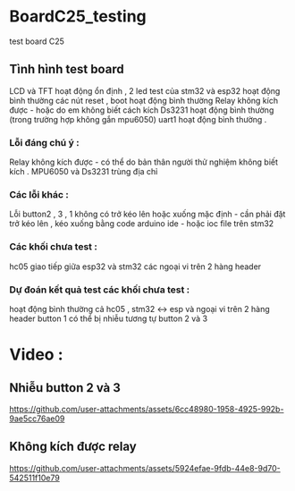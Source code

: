 # BoardC25_testing
test board C25
## Tình hình test board
LCD và TFT hoạt động ổn định ,
2 led test của stm32 và esp32 hoạt động bình thường 
các nút reset , boot hoạt động bình thường 
Relay không kích được - hoặc do em không biết cách kích 
Ds3231 hoạt động bình thường (trong trường hợp không gắn mpu6050)
uart1 hoạt động bình thường .

### Lỗi đáng chú ý :
Relay không kích được - có thể do bản thân người thử nghiệm không biết kích .
MPU6050 và Ds3231 trùng địa chỉ 

### Các lỗi khác :
Lỗi button2 , 3 , 1 không có trở kéo lên hoặc xuống mặc định - cần phải đặt trở kéo lên , kéo xuống bằng code arduino ide - hoặc ioc file trên stm32

### Các khối chưa test : 
hc05 
giao tiếp giữa esp32 và stm32 
các ngoại vi trên 2 hàng header  

### Dự đoán kết quả test các khối chưa test : 
hoạt động bình thường cả hc05 , stm32 <-> esp và ngoại vi trên 2 hàng header
button 1 có thể bị nhiễu tương tự button 2 và 3 

# Video :
## Nhiễu button 2 và 3
https://github.com/user-attachments/assets/6cc48980-1958-4925-992b-9ae5cc76ae09


## Không kích được relay 

https://github.com/user-attachments/assets/5924efae-9fdb-44e8-9d70-542511f10e79
